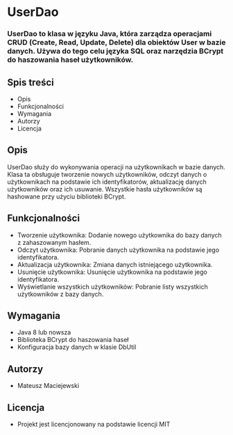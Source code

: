 # UserDao
### UserDao to klasa w języku Java, która zarządza operacjami CRUD (Create, Read, Update, Delete) dla obiektów User w bazie danych. Używa do tego celu języka SQL oraz narzędzia BCrypt do haszowania haseł użytkowników.

## Spis treści
- Opis
- Funkcjonalności
- Wymagania
- Autorzy
- Licencja

## Opis
UserDao służy do wykonywania operacji na użytkownikach w bazie danych. Klasa ta obsługuje tworzenie nowych użytkowników, odczyt danych o użytkownikach na podstawie ich identyfikatorów, aktualizację danych użytkowników oraz ich usuwanie. Wszystkie hasła użytkowników są hashowane przy użyciu biblioteki BCrypt.

## Funkcjonalności
- Tworzenie użytkownika: Dodanie nowego użytkownika do bazy danych z zahaszowanym hasłem.
- Odczyt użytkownika: Pobranie danych użytkownika na podstawie jego identyfikatora.
- Aktualizacja użytkownika: Zmiana danych istniejącego użytkownika.
- Usunięcie użytkownika: Usunięcie użytkownika na podstawie jego identyfikatora.
- Wyświetlanie wszystkich użytkowników: Pobranie listy wszystkich użytkowników z bazy danych.

## Wymagania
- Java 8 lub nowsza
- Biblioteka BCrypt do haszowania haseł
- Konfiguracja bazy danych w klasie DbUtil

## Autorzy
- Mateusz Maciejewski
  
## Licencja
- Projekt jest licencjonowany na podstawie licencji MIT

